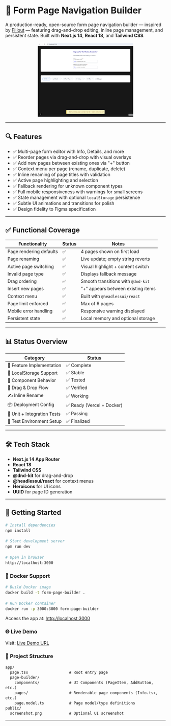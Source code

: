 # 🧱 Form Page Navigation Builder

A production-ready, open-source form page navigation builder — inspired by [Fillout](https://www.fillout.com) — featuring drag-and-drop editing, inline page management, and persistent state. Built with **Next.js 14**, **React 18**, and **Tailwind CSS**.

<p align="center">
  <img src="/public/preview.png" alt="App Preview" width="300" />
</p>

---

## 🔍 Features

- ✅ Multi-page form editor with Info, Details, and more
- ✅ Reorder pages via drag-and-drop with visual overlays
- ✅ Add new pages between existing ones via "+" button
- ✅ Context menu per page (rename, duplicate, delete)
- ✅ Inline renaming of page titles with validation
- ✅ Active page highlighting and selection
- ✅ Fallback rendering for unknown component types
- ✅ Full mobile responsiveness with warnings for small screens
- ✅ State management with optional `localStorage` persistence
- ✅ Subtle UI animations and transitions for polish
- ✅ Design fidelity to Figma specification

---

## ✅ Functional Coverage

| Functionality            | Status | Notes                                 |
|--------------------------|--------|---------------------------------------|
| Page rendering defaults  | ✅     | 4 pages shown on first load           |
| Page renaming            | ✅     | Live update; empty string reverts     |
| Active page switching    | ✅     | Visual highlight + content switch     |
| Invalid page type        | ✅     | Displays fallback message             |
| Drag ordering            | ✅     | Smooth transitions with `@dnd-kit`    |
| Insert new pages         | ✅     | "+" appears between existing items    |
| Context menu             | ✅     | Built with `@headlessui/react`        |
| Page limit enforced      | ✅     | Max of 6 pages                        |
| Mobile error handling    | ✅     | Responsive warning displayed          |
| Persistent state         | ✅     | Local memory and optional storage     |

---

## 📊 Status Overview

| Category                  | Status   |
|---------------------------|----------|
| 🧱 Feature Implementation | ✅ Complete |
| 💾 LocalStorage Support   | ✅ Stable   |
| 🧩 Component Behavior     | ✅ Tested   |
| 🔁 Drag & Drop Flow       | ✅ Verified |
| ✍️ Inline Rename          | ✅ Working  |
| 📦 Deployment Config      | ✅ Ready (Vercel + Docker) |
| 🧪 Unit + Integration Tests | ✅ Passing |
| 🧪 Test Environment Setup   | ✅ Finalized |

---

## 🛠 Tech Stack

- **Next.js 14 App Router**
- **React 18**
- **Tailwind CSS**
- **@dnd-kit** for drag-and-drop
- **@headlessui/react** for context menus
- **Heroicons** for UI icons
- **UUID** for page ID generation

---

## 🚀 Getting Started

```bash
# Install dependencies
npm install

# Start development server
npm run dev

# Open in browser
http://localhost:3000
```

### 🐳 Docker Support

```bash
# Build Docker image
docker build -t form-page-builder .

# Run Docker container
docker run -p 3000:3000 form-page-builder
```

Access the app at: [http://localhost:3000](http://localhost:3000)

### 🌐 Live Demo

Visit: [Live Demo URL](https://your-vercel-deployment-url.vercel.app)

### 📁 Project Structure

```
app/
  page.tsx                  # Root entry page
  page-builder/
    components/             # UI Components (PageItem, AddButton, etc.)
    pages/                  # Renderable page components (Info.tsx, etc.)
    page.model.ts           # Page model/type definitions
public/
  screenshot.png            # Optional UI screenshot
```

---